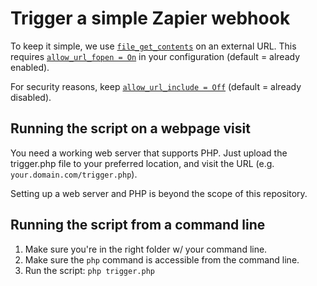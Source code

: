 # Trigger a simple Zapier webhook

To keep it simple, we use [`file_get_contents`](https://php.net/file_get_contents) on an external URL. This requires [`allow_url_fopen = On`](https://www.php.net/manual/en/filesystem.configuration.php#ini.allow-url-fopen) in your configuration (default = already enabled).

For security reasons, keep [`allow_url_include = Off`](https://www.php.net/manual/en/filesystem.configuration.php#ini.allow-url-include) (default = already disabled).

## Running the script on a webpage visit

You need a working web server that supports PHP. Just upload the trigger.php file to your preferred location, and visit the URL (e.g. `your.domain.com/trigger.php`).

Setting up a web server and PHP is beyond the scope of this repository.

## Running the script from a command line

1. Make sure you're in the right folder w/ your command line.
2. Make sure the `php` command is accessible from the command line.
3. Run the script: `php trigger.php`
